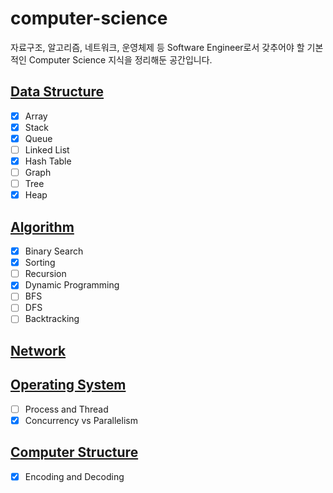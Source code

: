 # computer-science
자료구조, 알고리즘, 네트워크, 운영체제 등 Software Engineer로서 갖추어야 할 기본적인 Computer Science 지식을 정리해둔 공간입니다.

## [Data Structure](https://github.com/sekhyuni/computer-science/blob/main/data-structure/README.md)
- [x] Array
- [x] Stack
- [x] Queue
- [ ] Linked List
- [x] Hash Table
- [ ] Graph
- [ ] Tree
- [x] Heap

## [Algorithm](https://github.com/sekhyuni/computer-science/blob/main/algorithm/README.md)
- [x] Binary Search
- [x] Sorting
- [ ] Recursion
- [x] Dynamic Programming
- [ ] BFS
- [ ] DFS
- [ ] Backtracking

## [Network](https://github.com/sekhyuni/computer-science/blob/main/network/README.md)

## [Operating System](https://github.com/sekhyuni/computer-science/blob/main/operating-system/README.md)
- [ ] Process and Thread
- [x] Concurrency vs Parallelism

## [Computer Structure](https://github.com/sekhyuni/computer-science/blob/main/computer-structure/README.md)
- [x] Encoding and Decoding